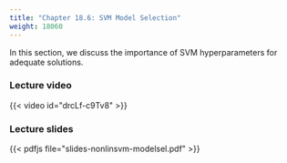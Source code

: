 ```yaml
---
title: "Chapter 18.6: SVM Model Selection"
weight: 18060
---
```

In this section, we discuss the importance of SVM hyperparameters for adequate solutions. 

<!--more-->

### Lecture video

{{< video id="drcLf-c9Tv8" >}}

### Lecture slides

{{< pdfjs file="slides-nonlinsvm-modelsel.pdf" >}}
